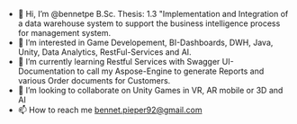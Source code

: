 - 👋 Hi, I’m @bennetpe B.Sc. Thesis: 1.3 "Implementation and Integration of a data warehouse system to support the business intelligence process for management system.
- 👀 I’m interested in Game Developement, BI-Dashboards, DWH, Java, Unity, Data Analytics, RestFul-Services and AI.
- 🌱 I’m currently learning Restful Services with Swagger UI-Documentation to call my Aspose-Engine to generate Reports and various Order documents for Customers.
- 💞️ I’m looking to collaborate on Unity Games in VR, AR mobile or 3D and AI
- 📫 How to reach me bennet.pieper92@gmail.com

<!---
bennetpe/bennetpe is a ✨ special ✨ repository because its `README.md` (this file) appears on your GitHub profile.
You can click the Preview link to take a look at your changes.
--->
